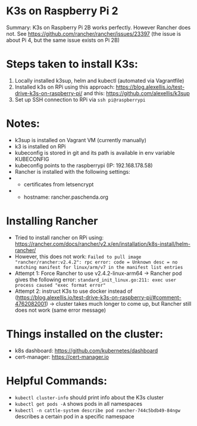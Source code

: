 # K3s on Raspberry Pi 2
Summary: K3s on Raspberry Pi 2B works perfectly. However Rancher does not.
See https://github.com/rancher/rancher/issues/23397
(the issue is about Pi 4, but the same issue exists on Pi 2B)

# Steps taken to install K3s:
1. Locally installed k3sup, helm and kubectl (automated via Vagrantfile)
2. Installed k3s on RPi using this approach: https://blog.alexellis.io/test-drive-k3s-on-raspberry-pi/ and this: https://github.com/alexellis/k3sup
3. Set up SSH connection to RPi via `ssh pi@raspberrypi`

# Notes:
- k3sup is installed on Vagrant VM (currently manually)
- k3 is installed on RPi
- kubeconfig is stored in git and its path is available in env variable KUBECONFIG
- kubeconfig points to the raspberrypi (IP: 192.168.178.58)
- Rancher is installed with the following settings:
- - certificates from letsencrypt
- - hostname: rancher.paschenda.org

# Installing Rancher
- Tried to install rancher on RPi using: https://rancher.com/docs/rancher/v2.x/en/installation/k8s-install/helm-rancher/
- However, this does not work: `Failed to pull image "rancher/rancher:v2.4.2": rpc error: code = Unknown desc = no matching manifest for linux/arm/v7 in the manifest list entries`
- Attempt 1: Force Rancher to use v2.4.2-linux-arm64 -> Rancher pod gives the following error: `standard_init_linux.go:211: exec user process caused "exec format error"`
- Attempt 2: instruct K3s to use docker instead of (https://blog.alexellis.io/test-drive-k3s-on-raspberry-pi/#comment-4762082001) -> cluster takes much longer to come up, but Rancher still does not work (same error message)

# Things installed on the cluster:
- k8s dashboard: https://github.com/kubernetes/dashboard
- cert-manager: https://cert-manager.io

# Helpful Commands:
- `kubectl cluster-info` should print info about the K3s cluster
- `kubectl get pods -A` shows pods in all namespaces
- `kubectl -n cattle-system describe pod rancher-744c5bdb49-84ngw` describes a certain pod in a specific namespace
